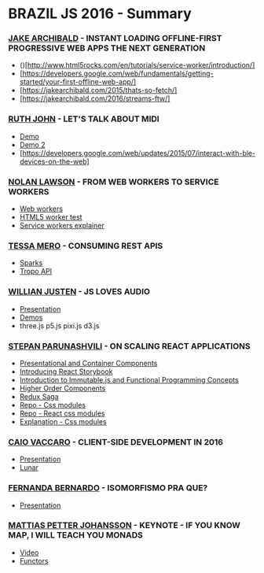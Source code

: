 # BRAZIL JS 2016 - Summary
### [JAKE ARCHIBALD](https://github.com/jakearchibald) - INSTANT LOADING OFFLINE-FIRST PROGRESSIVE WEB APPS THE NEXT GENERATION
- ()[http://www.html5rocks.com/en/tutorials/service-worker/introduction/]
- [https://developers.google.com/web/fundamentals/getting-started/your-first-offline-web-app/]
- [https://jakearchibald.com/2015/thats-so-fetch/]
- [https://jakearchibald.com/2016/streams-ftw/]

### [RUTH JOHN](https://github.com/Rumyra) - LET'S TALK ABOUT MIDI
- [Demo](http://codepen.io/Rumyra/pen/NxdbzL)
- [Demo 2](http://mididemos.herokuapp.com/)
- [https://developers.google.com/web/updates/2015/07/interact-with-ble-devices-on-the-web]

### [NOLAN LAWSON](https://github.com/nolanlawson) - FROM WEB WORKERS TO SERVICE WORKERS
- [Web workers](http://www.html5rocks.com/en/tutorials/workers/basics/)
- [HTML5 worker test](https://nolanlawson.github.io/html5workertest/)
- [Service workers explainer](https://github.com/w3c/ServiceWorker/blob/master/explainer.md)

### [TESSA MERO](https://twitter.com/TessaMero) - CONSUMING REST APIS
- [Sparks](https://developer.ciscospark.com/)
- [Tropo API](https://www.tropo.com/)

### [WILLIAN JUSTEN](https://github.com/willianjusten) - JS LOVES AUDIO
- [Presentation](https://willianjusten.com.br/braziljs-16/#/1)
- [Demos](https://github.com/willianjusten/audio-experiments)
- three.js p5.js pixi.js d3.js

### [STEPAN PARUNASHVILI](https://github.com/stopachka) - ON SCALING REACT APPLICATIONS
- [Presentational and Container Components](https://medium.com/@dan_abramov/smart-and-dumb-components-7ca2f9a7c7d0#.ruz4fuu02)
- [Introducing React Storybook](https://voice.kadira.io/introducing-react-storybook-ec27f28de1e2#.v3fhjheqq)
- [Introduction to Immutable.js and Functional Programming Concepts](https://auth0.com/blog/intro-to-immutable-js/)
- [Higher Order Components](https://www.sitepoint.com/react-higher-order-components/)
- [Redux Saga](https://yelouafi.github.io/redux-saga/)
- [Repo - Css modules](https://github.com/css-modules/css-modules)
- [Repo - React css modules](https://github.com/gajus/react-css-modules)
- [Explanation - Css modules](https://glenmaddern.com/articles/css-modules)

### [CAIO VACCARO](https://github.com/caiovaccaro) - CLIENT-SIDE DEVELOPMENT IN 2016
- [Presentation](http://es.slideshare.net/Hugeinc/clientside-development-2016)
- [Lunar](https://github.com/hugeinc/lunar)

### [FERNANDA BERNARDO](https://github.com/FernandaBernardo) - ISOMORFISMO PRA QUE?
- [Presentation](http://www.slideshare.net/fehbernardo/isomorfismo-pra-que)

### [MATTIAS PETTER JOHANSSON](https://github.com/mpj) - KEYNOTE - IF YOU KNOW MAP, I WILL TEACH YOU MONADS
- [Video](https://www.youtube.com/watch?v=2jp8N6Ha7tY)
- [Functors](http://functionaljavascript.blogspot.pe/2013/07/functors.html)
